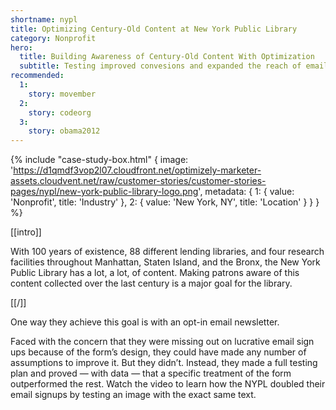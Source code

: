 ```yaml
---
shortname: nypl
title: Optimizing Century-Old Content at New York Public Library
category: Nonprofit
hero:
  title: Building Awareness of Century-Old Content With Optimization
  subtitle: Testing improved convesions and expanded the reach of email marketing
recommended:
  1:
    story: movember
  2:
    story: codeorg
  3:
    story: obama2012
---
```


{% include "case-study-box.html"
  {
    image: 'https://d1qmdf3vop2l07.cloudfront.net/optimizely-marketer-assets.cloudvent.net/raw/customer-stories/customer-stories-pages/nypl/new-york-public-library-logo.png',
    metadata: {
      1: {
        value: 'Nonprofit',
        title: 'Industry'
      },
      2: {
        value: 'New York, NY',
        title: 'Location'
      }
    }
  }
%}


[[intro]]

With 100 years of existence, 88 different lending libraries, and four research facilities throughout Manhattan, Staten Island, and the Bronx, the New York Public Library has a lot, a lot, of content. Making patrons aware of this content collected over the last century is a major goal for the library.

[[/]]

One way they achieve this goal is with an opt-in email newsletter.

Faced with the concern that they were missing out on lucrative email sign ups because of the form’s design, they could have made any number of assumptions to improve it. But they didn’t. Instead, they made a full testing plan and proved — with data — that a specific treatment of the form outperformed the rest. Watch the video to learn how the NYPL doubled their email signups by testing an image with the exact same text.

<script type="text/javascript" id="vidyard_embed_code_Ymp7YM3V4YEdeP5pXxLhDA" src="//play.vidyard.com/Ymp7YM3V4YEdeP5pXxLhDA.js?v=3.1&type=inline"></script>
